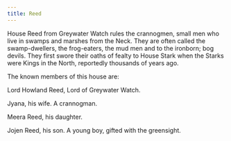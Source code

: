 ```yaml
---
title: Reed
---
```


House Reed from Greywater Watch rules the crannogmen, small men who live in swamps and marshes from the Neck. They are often called the swamp-dwellers, the frog-eaters, the mud men and to the ironborn; bog devils. They first swore their oaths of fealty to House Stark when the Starks were Kings in the North, reportedly thousands of years ago.

The known members of this house are:

Lord Howland Reed, Lord of Greywater Watch.

Jyana, his wife. A crannogman.

Meera Reed, his daughter.

Jojen Reed, his son. A young boy, gifted with the greensight. 


